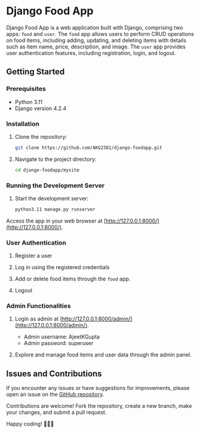 # Django Food App

Django Food App is a web application built with Django, comprising two apps: `food` and `user`. The `food` app allows users to perform CRUD operations on food items, 
including adding, updating, and deleting items with details such as item name, price, description, and image. The `user` app provides user authentication features, 
including registration, login, and logout.

## Getting Started

### Prerequisites

- Python 3.11
- Django version 4.2.4


### Installation

1. Clone the repository:

    ```bash
    git clone https://github.com/AKG2381/django-foodapp.git
    ```

2. Navigate to the project directory:

    ```bash
    cd django-foodapp/mysite
    ```

### Running the Development Server

1. Start the development server:
    ```bash
    python3.11 manage.py runserver
    ```

Access the app in your web browser at [http://127.0.0.1:8000/](http://127.0.0.1:8000/).

### User Authentication

1. Register a user 

2. Log in using the registered credentials

3. Add or delete food items through the `food` app.

4. Logout

### Admin Functionalities

1. Login as admin at [http://127.0.0.1:8000/admin/](http://127.0.0.1:8000/admin/).
    - Admin username: AjeetKGupta
    - Admin password: superuser

2. Explore and manage food items and user data through the admin panel.

## Issues and Contributions

If you encounter any issues or have suggestions for improvements, please open an issue on the [GitHub repository](https://github.com/AKG2381/django-foodapp).

Contributions are welcome! Fork the repository, create a new branch, make your changes, and submit a pull request.

Happy coding! 🍔🍕🍰
